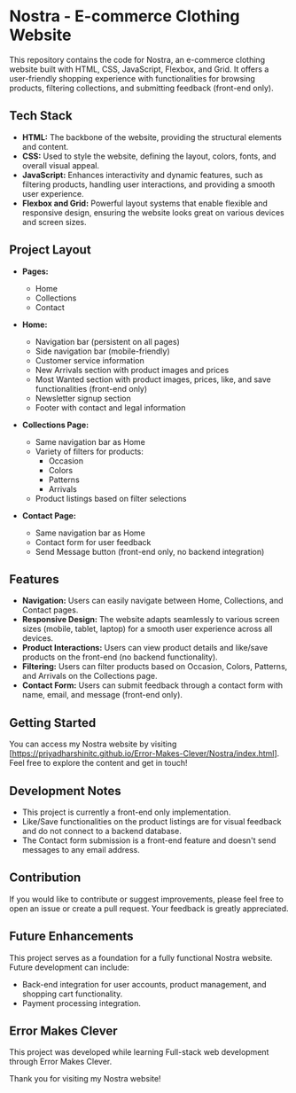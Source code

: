 # Nostra - E-commerce Clothing Website

This repository contains the code for Nostra, an e-commerce clothing website built with HTML, CSS, JavaScript, Flexbox, and Grid. It offers a user-friendly shopping experience with functionalities for browsing products, filtering collections, and submitting feedback (front-end only).

## Tech Stack

* **HTML:** The backbone of the website, providing the structural elements and content.
* **CSS:** Used to style the website, defining the layout, colors, fonts, and overall visual appeal.
* **JavaScript:** Enhances interactivity and dynamic features, such as filtering products, handling user interactions, and providing a smooth user experience.
* **Flexbox and Grid:** Powerful layout systems that enable flexible and responsive design, ensuring the website looks great on various devices and screen sizes.

## Project Layout

* **Pages:**
  * Home
  * Collections
  * Contact

* **Home:**
  * Navigation bar (persistent on all pages)
  * Side navigation bar (mobile-friendly)
  * Customer service information
  * New Arrivals section with product images and prices
  * Most Wanted section with product images, prices, like, and save functionalities (front-end only)
  * Newsletter signup section
  * Footer with contact and legal information

* **Collections Page:**
  * Same navigation bar as Home
  * Variety of filters for products:
    * Occasion
    * Colors
    * Patterns
    * Arrivals
  * Product listings based on filter selections
 
* **Contact Page:**
  * Same navigation bar as Home
  * Contact form for user feedback
  * Send Message button (front-end only, no backend integration)
    
## Features

* **Navigation:** Users can easily navigate between Home, Collections, and Contact pages.
* **Responsive Design:** The website adapts seamlessly to various screen sizes (mobile, tablet, laptop) for a smooth user experience across all devices.
* **Product Interactions:**  Users can view product details and like/save products on the front-end (no backend functionality).
* **Filtering:** Users can filter products based on Occasion, Colors, Patterns, and Arrivals on the Collections page.
* **Contact Form:** Users can submit feedback through a contact form with name, email, and message (front-end only).

## Getting Started

You can access my Nostra website by visiting [https://priyadharshinitc.github.io/Error-Makes-Clever/Nostra/index.html]. Feel free to explore the content and get in touch!

## Development Notes

* This project is currently a front-end only implementation.
* Like/Save functionalities on the product listings are for visual feedback and do not connect to a backend database.
* The Contact form submission is a front-end feature and doesn't send messages to any email address.

## Contribution

If you would like to contribute or suggest improvements, please feel free to open an issue or create a pull request. Your feedback is greatly appreciated.

## Future Enhancements

This project serves as a foundation for a fully functional Nostra website.  Future development can include:
* Back-end integration for user accounts, product management, and shopping cart functionality.
* Payment processing integration.
  
## Error Makes Clever

This project was developed while learning Full-stack web development through Error Makes Clever.

Thank you for visiting my Nostra website!
